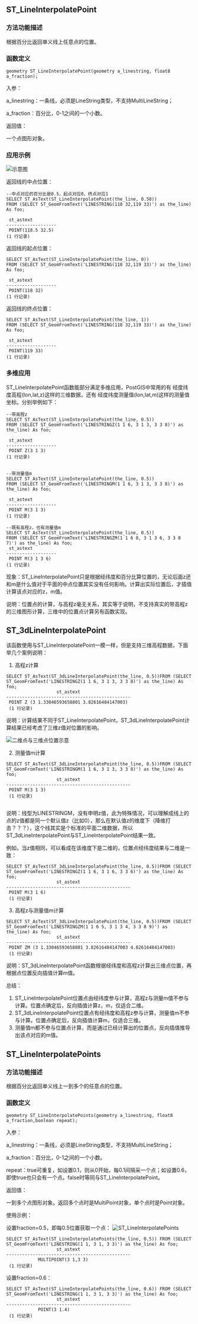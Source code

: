 ## <span id='ST_LineInterpolatePoint'>ST_LineInterpolatePoint</span>
### 方法功能描述
根据百分比返回单义线上任意点的位置。
### 函数定义
```
geometry ST_LineInterpolatePoint(geometry a_linestring, float8 a_fraction);
```
入参：

a_linestring：一条线，必须是LineString类型，不支持MultiLineString；

a_fraction：百分比，0-1之间的一个小数。

返回值：
    
一个点图形对象。

### 应用示例
![示意图](../../images/LinearReferencing/ST_LineInterpolatePoint.jpg)

返回线的中点位置：
```
--中点对应的百分比是0.5，起点对应0，终点对应1
SELECT ST_AsText(ST_LineInterpolatePoint(the_line, 0.50))
FROM (SELECT ST_GeomFromText('LINESTRING(118 32,119 33)') as the_line) As foo;
 
 st_astext
-------------------
 POINT(118.5 32.5)
(1 行记录)
```
返回线的起点位置：
```
SELECT ST_AsText(ST_LineInterpolatePoint(the_line, 0))
FROM (SELECT ST_GeomFromText('LINESTRING(118 32,119 33)') as the_line) As foo;
 
 st_astext
-------------------
 POINT(118 32)
(1 行记录)
```
返回线的终点位置：
```
SELECT ST_AsText(ST_LineInterpolatePoint(the_line, 1))
FROM (SELECT ST_GeomFromText('LINESTRING(118 32,119 33)') as the_line) As foo;
 
 st_astext
-------------------
 POINT(119 33)
(1 行记录)
```
### 多维应用
ST_LineInterpolatePoint函数能部分满足多维应用，PostGIS中常用的有 经度纬度高程(lon,lat,z)这样的三维数据，还有 经度纬度测量值(lon,lat,m)这样的测量值坐标。分别举例如下：
```
--带高程z
SELECT ST_AsText(ST_LineInterpolatePoint(the_line, 0.5))
FROM (SELECT ST_GeomFromText('LINESTRINGZ(1 1 6, 3 1 3, 3 3 8)') as the_line) As foo;

 st_astext
-------------------
 POINT Z(3 1 3)
(1 行记录)


--带测量值m
SELECT ST_AsText(ST_LineInterpolatePoint(the_line, 0.5))
FROM (SELECT ST_GeomFromText('LINESTRINGM(1 1 6, 3 1 3, 3 3 8)') as the_line) As foo;

 st_astext
-------------------
 POINT M(3 1 3)
(1 行记录)

--既有高程z，也有测量值m
SELECT ST_AsText(ST_LineInterpolatePoint(the_line, 0.5))
FROM (SELECT ST_GeomFromText('LINESTRINGZM(1 1 6 8, 3 1 3 6, 3 3 8 7)') as the_line) As foo;
 st_astext
-------------------
 POINT M(3 1 3 6)
(1 行记录)
```
现象：ST_LineInterpolatePoint只是根据经纬度和百分比算位置的，无论后面z还和m是什么值对于平面的中点位置其实没有任何影响。计算出实际位置后，才插值计算该点对应的z，m值。


说明：位置点的计算，与高程z毫无关系，其实等于说明，不支持真实的带高程z的三维图形计算，三维中的位置点计算另有函数实现。

## <span id='ST_3dLineInterpolatePoint'>ST_3dLineInterpolatePoint</span>
该函数使用与ST_LineInterpolatePoint一模一样，但是支持三维高程数据，下面举几个案例说明：
1. 高程z计算

```
SELECT ST_AsText(ST_3dLineInterpolatePoint(the_line, 0.5))FROM (SELECT ST_GeomFromText('LINESTRINGZ(1 1 6, 3 1 3, 3 3 8)') as the_line) As foo;
                   st_astext
-----------------------------------------------
 POINT Z (3 1.33046593658801 3.82616484147003)
 (1 行记录)
```

说明：计算结果不同于ST_LineInterpolatePoint，ST_3dLineInterpolatePoint计算结果已经考虑了三维z值对位置的影响。

![二维点与三维点位置示意](../../images/LinearReferencing/ST_3dLineInterpolatePoint.png)


2. 测量值m计算

```
SELECT ST_AsText(ST_3dLineInterpolatePoint(the_line, 0.5))FROM (SELECT ST_GeomFromText('LINESTRINGM(1 1 6, 3 1 3, 3 3 8)') as the_line) As foo;
                   st_astext
-----------------------------------------------
 POINT M(3 1 3)
 (1 行记录)
 
```
说明：线型为LINESTRINGM，没有申明z值，此为特殊情况，可以理解成线上的点的z值都是同一个默认值z（比如0），那么在默认值z的维度下（降维打击？？？），这个线其实是个标准的平面二维数据，所以ST_3dLineInterpolatePoint与ST_LineInterpolatePoint结果一致。

例如，当z值相同，可以看成在该维度下是二维的，位置点经纬度结果与二维是一致：

```
SELECT ST_AsText(ST_3dLineInterpolatePoint(the_line, 0.5))FROM (SELECT ST_GeomFromText('LINESTRINGZ(1 1 6, 3 1 6, 3 3 6)') as the_line) As foo;
                   st_astext
-----------------------------------------------
 POINT M(3 1 6)
 (1 行记录)
```


3. 高程z与测量值m计算

```
SELECT ST_AsText(ST_3dLineInterpolatePoint(the_line, 0.5))FROM (SELECT ST_GeomFromText('LINESTRINGZM(1 1 6 5, 3 1 3 4, 3 3 8 9)') as the_line) As foo;
                   st_astext
-----------------------------------------------
 POINT ZM (3 1.33046593658801 3.82616484147003 4.82616484147003)
 (1 行记录)
```
说明：ST_3dLineInterpolatePoint函数根据经纬度和高程z计算出三维点位置，再根据点位置反向插值计算m值。

总结：

1. ST_LineInterpolatePoint位置点由经纬度参与计算，高程z与测量m值不参与计算。位置点确定后，反向插值计算z，m，仅适合二维。
2. ST_3dLineInterpolatePoint位置点有经纬度和高程z参与计算，测量值m不参与计算。位置点确定后，反向插值计算m，仅适合三维。
3. 测量值m都不参与位置点计算，而是通过已经计算出的位置点，反向插值推导出该点对应的m值。





## <span id='ST_LineInterpolatePoints'>ST_LineInterpolatePoints</span>
### 方法功能描述
根据百分比返回单义线上一到多个的任意点的位置。
### 函数定义

```
geometry ST_LineInterpolatePoints(geometry a_linestring, float8 a_fraction,boolean repeat);
```
入参：

a_linestring：一条线，必须是LineString类型，不支持MultiLineString；

a_fraction：百分比，0-1之间的一个小数。

repeat：true可重复，如设置0.1，则从0开始，每0.1间隔采一个点；如设置0.6，即使true也只会有一个点。false时等同与ST_LineInterpolatePoint。

返回值：

一到多个点图形对象。返回多个点时是MultiPoint对象，单个点时是Point对象。


使用示例：

设置fraction=0.5，即每0.5位置获取一个点：
![ST_LineInterpolatePoints](../../images/LinearReferencing/ST_LineInterpolatePoints.png)

```
SELECT ST_AsText(ST_LineInterpolatePoints(the_line, 0.5)) FROM (SELECT ST_GeomFromText('LINESTRING(1 1, 3 1, 3 3)') as the_line) As foo;
                   st_astext
-----------------------------------------------
            MULTIPOINT(3 1,3 3)
 (1 行记录)
```
设置fraction=0.6：

```
SELECT ST_AsText(ST_LineInterpolatePoints(the_line, 0.6)) FROM (SELECT ST_GeomFromText('LINESTRING(1 1, 3 1, 3 3)') as the_line) As foo;
                   st_astext
-----------------------------------------------
            POINT(3 1.4)
 (1 行记录)
```